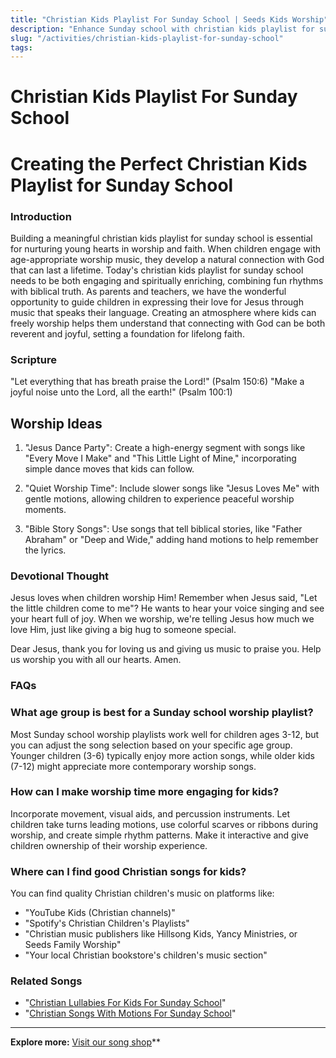 ```yaml
---
title: "Christian Kids Playlist For Sunday School | Seeds Kids Worship"
description: "Enhance Sunday school with christian kids playlist for sunday school that teach faith through music. Educational worship resources for children."
slug: "/activities/christian-kids-playlist-for-sunday-school"
tags:
---
```


# Christian Kids Playlist For Sunday School

# Creating the Perfect Christian Kids Playlist for Sunday School

### Introduction
Building a meaningful christian kids playlist for sunday school is essential for nurturing young hearts in worship and faith. When children engage with age-appropriate worship music, they develop a natural connection with God that can last a lifetime. Today's christian kids playlist for sunday school needs to be both engaging and spiritually enriching, combining fun rhythms with biblical truth. As parents and teachers, we have the wonderful opportunity to guide children in expressing their love for Jesus through music that speaks their language. Creating an atmosphere where kids can freely worship helps them understand that connecting with God can be both reverent and joyful, setting a foundation for lifelong faith.

### Scripture
"Let everything that has breath praise the Lord!" (Psalm 150:6)
"Make a joyful noise unto the Lord, all the earth!" (Psalm 100:1)

## Worship Ideas
1. "Jesus Dance Party": Create a high-energy segment with songs like "Every Move I Make" and "This Little Light of Mine," incorporating simple dance moves that kids can follow.

2. "Quiet Worship Time": Include slower songs like "Jesus Loves Me" with gentle motions, allowing children to experience peaceful worship moments.

3. "Bible Story Songs": Use songs that tell biblical stories, like "Father Abraham" or "Deep and Wide," adding hand motions to help remember the lyrics.

### Devotional Thought
Jesus loves when children worship Him! Remember when Jesus said, "Let the little children come to me"? He wants to hear your voice singing and see your heart full of joy. When we worship, we're telling Jesus how much we love Him, just like giving a big hug to someone special.

Dear Jesus, thank you for loving us and giving us music to praise you. Help us worship you with all our hearts. Amen.

### FAQs

### What age group is best for a Sunday school worship playlist?
Most Sunday school worship playlists work well for children ages 3-12, but you can adjust the song selection based on your specific age group. Younger children (3-6) typically enjoy more action songs, while older kids (7-12) might appreciate more contemporary worship songs.

### How can I make worship time more engaging for kids?
Incorporate movement, visual aids, and percussion instruments. Let children take turns leading motions, use colorful scarves or ribbons during worship, and create simple rhythm patterns. Make it interactive and give children ownership of their worship experience.

### Where can I find good Christian songs for kids?
You can find quality Christian children's music on platforms like:
- "YouTube Kids (Christian channels)"
- "Spotify's Christian Children's Playlists"
- "Christian music publishers like Hillsong Kids, Yancy Ministries, or Seeds Family Worship"
- "Your local Christian bookstore's children's music section"

### Related Songs

- "[Christian Lullabies For Kids For Sunday School](/activities/christian-lullabies-for-kids-for-sunday-school/)"
- "[Christian Songs With Motions For Sunday School](/activities/christian-songs-with-motions-for-sunday-school/)"

---

**Explore more:** [Visit our song shop](https://seedskidsworship.com/shop)**

<!-- Schema Markup -->
<script type="application/ld+json">
{
  "@context": "https://schema.org",
  "@type": "MusicRecording",
  "name": "Christian Kids Playlist For Sunday School",
  "byArtist": {
    "@type": "MusicGroup",
    "name": "Seeds Kids Worship"
  },
  "isFamilyFriendly": true,
  "url": "https://seedskidsworship.com/activities/christian-kids-playlist-for-sunday-school/"
}
</script>
